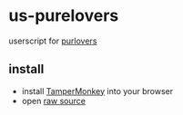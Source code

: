 # us-purelovers

userscript for [purlovers](https://www.purelovers.com)

## install

- install [TamperMonkey](https://www.tampermonkey.net/) into your browser
- open [raw source](https://raw.githubusercontent.com/bonnou-shounen/us-purelovers/main/purelovers-plus.userscript.js)
